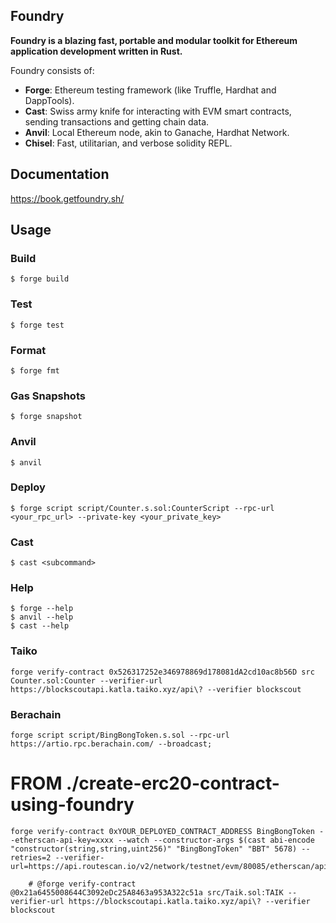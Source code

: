 ## Foundry

**Foundry is a blazing fast, portable and modular toolkit for Ethereum application development written in Rust.**

Foundry consists of:

-   **Forge**: Ethereum testing framework (like Truffle, Hardhat and DappTools).
-   **Cast**: Swiss army knife for interacting with EVM smart contracts, sending transactions and getting chain data.
-   **Anvil**: Local Ethereum node, akin to Ganache, Hardhat Network.
-   **Chisel**: Fast, utilitarian, and verbose solidity REPL.

## Documentation

https://book.getfoundry.sh/

## Usage

### Build

```shell
$ forge build
```

### Test

```shell
$ forge test
```

### Format

```shell
$ forge fmt
```

### Gas Snapshots

```shell
$ forge snapshot
```

### Anvil

```shell
$ anvil
```

### Deploy

```shell
$ forge script script/Counter.s.sol:CounterScript --rpc-url <your_rpc_url> --private-key <your_private_key>
```

### Cast

```shell
$ cast <subcommand>
```

### Help

```shell
$ forge --help
$ anvil --help
$ cast --help
```



### Taiko
```
forge verify-contract 0x526317252e346978869d178081dA2cd10ac8b56D src Counter.sol:Counter --verifier-url https://blockscoutapi.katla.taiko.xyz/api\? --verifier blockscout
```

### Berachain

```
forge script script/BingBongToken.s.sol --rpc-url https://artio.rpc.berachain.com/ --broadcast;
```


# FROM ./create-erc20-contract-using-foundry
```
forge verify-contract 0xYOUR_DEPLOYED_CONTRACT_ADDRESS BingBongToken --etherscan-api-key=xxxx --watch --constructor-args $(cast abi-encode "constructor(string,string,uint256)" "BingBongToken" "BBT" 5678) --retries=2 --verifier-url=https://api.routescan.io/v2/network/testnet/evm/80085/etherscan/api/
```
```
	# @forge verify-contract @0x21a6455008644C3092eDc25A8463a953A322c51a src/Taik.sol:TAIK --verifier-url https://blockscoutapi.katla.taiko.xyz/api\? --verifier blockscout
```